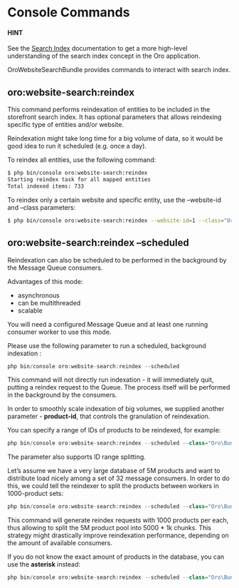 <a id="website-search-bundle-console-commands"></a>

# Console Commands

#### HINT
See the [Search Index](../../../backend/architecture/tech-stack/search/index.md#search-index-overview) documentation to get a more high-level understanding of the search index concept in the Oro application.

OroWebsiteSearchBundle provides commands to interact with search index.

## oro:website-search:reindex

This command performs reindexation of entities to be included in the storefront search index. It has optional parameters that allows reindexing specific type of entities and/or website.

Reindexation might take long time for a big volume of data, so it would be good idea to run it scheduled (e.g. once a day).

To reindex all entities, use the following command:

```bash
$ php bin/console oro:website-search:reindex
Starting reindex task for all mapped entities
Total indexed items: 733
```

To reindex only a certain website and specific entity, use the –website-id and –class parameters:

```bash
$ php bin/console oro:website-search:reindex --website-id=1 --class="Oro\Bundle\UserBundle\Entity\User"
```

## oro:website-search:reindex –scheduled

Reindexation can also be scheduled to be performed in the background by the Message Queue consumers.

Advantages of this mode:

* asynchronous
* can be multithreaded
* scalable

You will need a configured Message Queue and at least one running consumer worker to use this mode.

Please use the following parameter to run a scheduled, background indexation :

```php
php bin/console oro:website-search:reindex --scheduled
```

This command will not directly run indexation - it will immediately quit, putting a reindex request to the Queue. The process itself will be performed in the background by the consumers.

In order to smoothly scale indexation of big volumes, we supplied another parameter - **product-id**, that controls the granulation of reindexation.

You can specify a range of IDs of products to be reindexed, for example:

```php
php bin/console oro:website-search:reindex --scheduled --class="Oro\Bundle\ProductBundle\Entity\Product" --ids="1-1000"
```

The parameter also supports ID range splitting.

Let’s assume we have a very large database of 5M products and want to distribute load nicely among a set of 32 message consumers. In order to do this, we could tell the reindexer to split the products between workers in 1000-product sets:

```php
php bin/console oro:website-search:reindex --scheduled --class="Oro\Bundle\ProductBundle\Entity\Product" --ids="1-1000"
```

This command will generate reindex requests with 1000 products per each, thus allowing to split the 5M product pool into 5000 \* 1k chunks. This strategy might drastically improve reindexation performance, depending on the amount of available consumers.

If you do not know the exact amount of products in the database, you can use the **asterisk** instead:

```php
php bin/console oro:website-search:reindex --scheduled --class="Oro\Bundle\ProductBundle\Entity\Product" --ids="*/1000"
```
